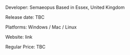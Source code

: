 
Developer:
Semaeopus
Based in Essex, United Kingdom

Release date:
TBC

Platforms:
Windows / Mac / Linux

Website:
link

Regular Price:
TBC